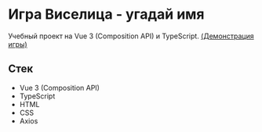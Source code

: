 # Игра Виселица - угадай имя

Учебный проект на Vue 3 (Composition API) и TypeScript. [(Демонстрация игры)](https://xlebushek18.github.io/gallows-game/)


## Стек

- Vue 3 (Composition API)
- TypeScript
- HTML
- CSS
- Axios


